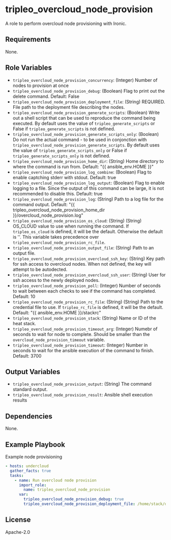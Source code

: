 tripleo_overcloud_node_provision
=========

A role to perform overcloud node provisioning with Ironic.

Requirements
------------

None.

Role Variables
--------------

* `tripleo_overcloud_node_provision_concurrency`: (Integer) Number of nodes to provision at once
* `tripleo_overcloud_node_provision_debug`: (Boolean) Flag to print out the delete command. Default: False
* `tripleo_overcloud_node_provision_deployment_file`: (String) REQUIRED. File path to the deployment file describing the nodes.
* `tripleo_overcloud_node_provision_generate_scripts`: (Boolean) Write out a shell script that can be used to reproduce the command being executed. By default uses the value of `tripleo_generate_scripts` or False if `tripleo_generate_scripts` is not defined.
* `tripleo_overcloud_node_provision_generate_scripts_only`: (Boolean) Do not run the actual command - to be used in conjonction with `tripleo_overcloud_node_provision_generate_scripts`. By default uses the value of `tripleo_generate_scripts_only` or False if `tripleo_generate_scripts_only` is not defined.
* `tripleo_overcloud_node_provision_home_dir`: (String) Home directory to where the command is run from. Default: "{{ ansible_env.HOME }}"
* `tripleo_overcloud_node_provision_log_combine`: (Boolean) Flag to enable captching stderr with stdout. Default: true
* `tripleo_overcloud_node_provision_log_output`: (Boolean) Flag to enable logging to a file. Since the output of this command can be large, it is not recommended to disable this. Default: true
* `tripleo_overcloud_node_provision_log`: (String) Path to a log file for the command output. Default: "{{ tripleo_overcloud_node_provision_home_dir }}/overcloud_node_provision.log"
* `tripleo_overcloud_node_provision_os_cloud`: (String) (String) OS_CLOUD value to use when running the command. If `tripleo_os_cloud` is defined, it will be the default. Otherwise the default is ''. This variable takes precedence over `tripleo_overcloud_node_provision_rc_file`.
* `tripleo_overcloud_node_provision_output_file`: (String) Path to an output file.
* `tripleo_overcloud_node_provision_overcloud_ssh_key`: (String) Key path for ssh access to overcloud nodes. When not defined, the key will attempt to be autodected.
* `tripleo_overcloud_node_provision_overcloud_ssh_user`: (String) User for ssh access to the newly deployed nodes.
* `tripleo_overcloud_node_provision_poll`: (Integer) Number of seconds to wait between each checks to see if the command has completed. Default: 10
* `tripleo_overcloud_node_provision_rc_file`: (String) (String) Path to the credential file to use. If `tripleo_rc_file` is defined, it will be the default. Default: "{{ ansible_env.HOME }}/stackrc"
* `tripleo_overcloud_node_provision_stack`: (String) Name or ID of the heat stack.
* `tripleo_overcloud_node_provision_timeout_arg`: (Integer) Numebr of seconds to wait for node to complete. Should be smaller than the `overcloud_node_provision_timeout` variable.
* `tripleo_overcloud_node_provision_timeout`: (Integer) Number in seconds to wait for the ansible execution of the command to finish. Default: 3700

Output Variables
----------------

* `tripleo_overcloud_node_provision_output`: (String) The command standard output.
* `tripleo_overcloud_node_provision_result`: Ansible shell execution results

Dependencies
------------

None.

Example Playbook
----------------

Example node provisioning

```yaml
- hosts: undercloud
  gather_facts: true
  tasks:
    - name: Run overcloud node provision
      import_role:
        name: tripleo_overcloud_node_provision
      var:
        tripleo_overcloud_node_provision_debug: true
        tripleo_overcloud_node_provision_deployment_file: /home/stack/deployment.yaml
```

License
-------

Apache-2.0
